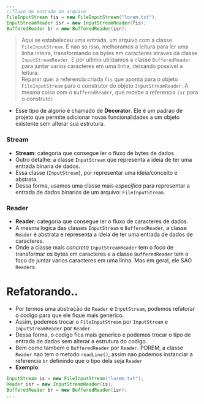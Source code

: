 ```java
...
//fluxo de entrada de arquivo
FileInputStream fis = new FileInputStream("lorem.txt");
InputStreamReader isr = new InputStreamReader(fis);
BufferedReader br = new BufferedReader(isr);
```
> Aqui se estabeleceu uma entrada, um arquivo com a classe `FileInputStream`. E nao so isso, melhoramos a leitura para ler uma linha inteira, transformando os bytes em caracteres atraves da classe `InputStreamReader`. E por ultimo utilizamos a classe `BufferedReader` para juntar varios caracteres em uma linha, deixando possivel a leitura. <br>
> Reparar que: a referencia criada `fis` que aponta para o objeto `FileInputStream` para o construtor do objeto `InputStreamReader`. A mesma coisa com o `BufferedReader`, que recebe a referencia `isr` para o construtor. <br>
- Esse tipo de algorio é chamado de **Decorator**. Ele é um padrao de projeto que permite adicionar novas funcionalidades a um objeto existente sem alterar sua estrutura. <br>


### Stream
- **Stream**: categoria que consegue ler o fluxo de bytes de dados. <br>
- Outro detalhe: a classe `InputStream` que representa a ideia de ter uma entrada binaria de dados. <br>
- Essa classe (`InputStream`), por representar uma ideia/conceito e abstrata. 
- Dessa forma, usamos uma classe mais *especifica* para representar a entrada de dados binarios de um arquivo: `FileInputStream`. <br>
### Reader
- **Reader**: categoria que consegue ler o fluxo de caracteres de dados. <br>
- A mesma logica das classes `InputStream` e `BufferedReader`, a classe `Reader` é abstrata e representa a ideia de ter uma entrada de dados de caracteres. <br>
- Onde a classe mais *concreta* `InputStreamReader` tem o foco de transformar os bytes em caracteres e a classe `BufferedReader` tem o foco de juntar varios caracteres em uma linha. Mas em geral, ele SAO `Reader`s. <br>

# Refatorando..
- Por termos uma abstração de `Reader` e `InputStream`, podemos refatorar o codigo para que ele fique mais generico. <br>
- Assim, podemos trocar o `FileInputStream` por `InputStream` e `InputStreamReader` por `Reader`. <br>
- Dessa forma, o codigo fica mais generico e podemos trocar o tipo de entrada de dados sem alterar a estrutura do codigo. <br>
- Bem como tambem o `BufferedReader` por `Reader`. POREM, a classe `Reader` nao tem o metodo `readLine()`, assim nao podemos instanciar a referencia `br` definindo que o tipo dela seja `Reader`<br>
- **Exemplo**: 
```java
InputStream is = new FileInputStream("lorem.txt");
Reader isr = new InputStreamReader(is);
BufferedReader br = new BufferedReader(isr);
...
```